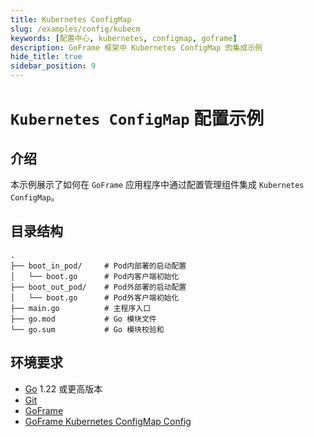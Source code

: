 ```yaml
---
title: Kubernetes ConfigMap
slug: /examples/config/kubecm
keywords: [配置中心, kubernetes, configmap, goframe]
description: GoFrame 框架中 Kubernetes ConfigMap 的集成示例
hide_title: true
sidebar_position: 9
---
```


# `Kubernetes ConfigMap` 配置示例

## 介绍

本示例展示了如何在 `GoFrame` 应用程序中通过配置管理组件集成 `Kubernetes ConfigMap`。


## 目录结构

```text
.
├── boot_in_pod/     # Pod内部署的启动配置
│   └── boot.go      # Pod内客户端初始化
├── boot_out_pod/    # Pod外部署的启动配置
│   └── boot.go      # Pod外客户端初始化
├── main.go          # 主程序入口
├── go.mod           # Go 模块文件
└── go.sum           # Go 模块校验和
```


## 环境要求

- [Go](https://golang.org/dl/) 1.22 或更高版本
- [Git](https://git-scm.com/downloads)
- [GoFrame](https://goframe.org)
- [GoFrame Kubernetes ConfigMap Config](https://github.com/gogf/gf/tree/master/contrib/config/kubecm)




